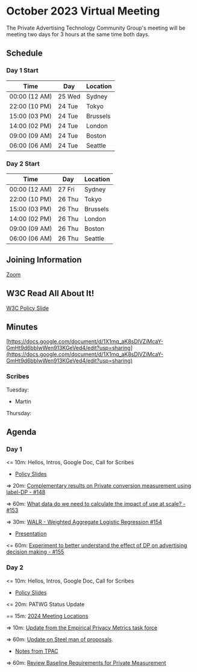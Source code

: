 # October 2023 Virtual Meeting

The Private Advertising Technology Community Group's meeting will be meeting two days for 3 hours at the same time both days.

## Schedule

### Day 1 Start

| Time          | Day    | Location      |
| ------------- | ------ | ------------- |
| 00:00 (12 AM) | 25 Wed | Sydney        |
| 22:00 (10 PM) | 24 Tue | Tokyo         |
| 15:00 (03 PM) | 24 Tue | Brussels      |
| 14:00 (02 PM) | 24 Tue | London        |
| 09:00 (09 AM) | 24 Tue | Boston        |
| 06:00 (06 AM) | 24 Tue | Seattle       |

### Day 2 Start

| Time          | Day    | Location      |
| ------------- | ------ | ------------- |
| 00:00 (12 AM) | 27 Fri | Sydney        |
| 22:00 (10 PM) | 26 Thu | Tokyo         |
| 15:00 (03 PM) | 26 Thu | Brussels      |
| 14:00 (02 PM) | 26 Thu | London        |
| 09:00 (09 AM) | 26 Thu | Boston        |
| 06:00 (06 AM) | 26 Thu | Seattle       |


## Joining Information

[Zoom](https://w3c.zoom.us/j/82659868398?pwd=R2wyMlVzVGcwcmZJb1BpZmdDc2crUT09)

## W3C Read All About It!

[W3C Policy Slide](https://github.com/patcg/meetings/blob/main/W3C%20Read%20All%20About%20It!.pd)

## Minutes

[https://docs.google.com/document/d/1X1mq_aK8sDlVZiMcaY-GmHt9d6bbIwWen913KGeVed4/edit?usp=sharing](https://docs.google.com/document/d/1X1mq_aK8sDlVZiMcaY-GmHt9d6bbIwWen913KGeVed4/edit?usp=sharing) 

### Scribes

Tuesday:
- Martin


Thursday: 


## Agenda

### Day 1 

<= 10m: Hellos, Intros, Google Doc, Call for Scribes
- [Policy Slides](https://github.com/patcg/meetings/blob/main/2023/03/21-telecon/W3C%20Read%20All%20About%20It!.pdf)  

=> 20m: [Complementary results on Private conversion measurement using label-DP - #148](https://github.com/patcg/meetings/issues/148)

=> 60m: [What data do we need to calculate the impact of use at scale? - #153](https://github.com/patcg/meetings/issues/153)

=> 30m: [WALR - Weighted Aggregate Logistic Regression #154](https://github.com/patcg/meetings/issues/154)

- [Presentation](https://github.com/patcg/meetings/blob/main/2023/10/24-telecon/Weighted%20Aggregate%20Logistic%20Regression%20(WALR).pdf)

<= 60m: [Experiment to better understand the effect of DP on advertising decision making - #155](https://github.com/patcg/meetings/issues/155)

### Day 2 

<= 10m: Hellos, Intros, Google Doc, Call for Scribes
- [Policy Slides](https://github.com/patcg/meetings/blob/main/2023/03/21-telecon/W3C%20Read%20All%20About%20It!.pdf)

<= 20m: PATWG Status Update

== 15m: [2024 Meeting Locations](https://github.com/patcg/meetings/issues/157)

=> 10m: [Update from the Empirical Privacy Metrics task force](https://github.com/patcg/meetings/issues/137)

=> 60m: [Update on Steel man of proposals](https://github.com/patcg/meetings/issues/152). 
- [Notes from TPAC](https://docs.google.com/document/d/1wVsFRDEUgJT-b-j-nYn8b0PXdPIKPmCOraT8R5fHAmI/edit?usp=sharing)

=> 60m: [Review Baseline Requirements for Private Measurement](https://github.com/patcg/meetings/issues/141)
